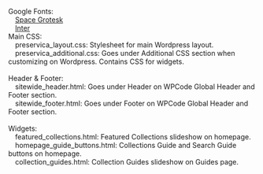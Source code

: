 Google Fonts:<br>
&emsp;<a href="https://fonts.google.com/specimen/Space+Grotesk">Space Grotesk</a><br>
&emsp;<a href="https://fonts.google.com/specimen/Inter">Inter</a>
<br>
Main CSS:<br>
&emsp;preservica_layout.css: Stylesheet for main Wordpress layout.<br>
&emsp;preservica_additional.css: Goes under Additional CSS section when customizing on Wordpress. Contains CSS for widgets.<br>
<br>
Header & Footer:<br>
&emsp;sitewide_header.html: Goes under Header on WPCode Global Header and Footer section.<br>
&emsp;sitewide_footer.html: Goes under Footer on WPCode Global Header and Footer section.<br>
<br>
Widgets:<br>
&emsp;featured_collections.html: Featured Collections slideshow on homepage.<br>
&emsp;homepage_guide_buttons.html: Collections Guide and Search Guide buttons on homepage.<br>
&emsp;collection_guides.html: Collection Guides slideshow on Guides page.
